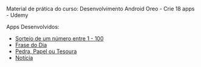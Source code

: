 Material de prática do curso: Desenvolvimento Android Oreo - Crie 18 apps - Udemy

Apps Desenvolvidos:
* [Sorteio de um número entre 1 - 100](https://github.com/SergioDiniz/estudo_dev_android_27/tree/master/App_1_sorteio)
* [Frase do Dia](https://github.com/SergioDiniz/estudo_dev_android_27/tree/master/App_2_frase_do_dia)
* [Pedra, Papel ou Tesoura](https://github.com/SergioDiniz/estudo_dev_android_27/tree/master/App_3_pedra_papel_ou_tesoura)
* [Notícia](https://github.com/SergioDiniz/estudo_dev_android_27/tree/master/App_4_noticia)
